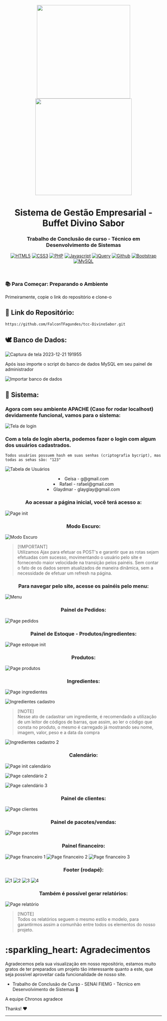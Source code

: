 <!-- logos  -->

<p align="center">
    
  <img width="300px" src="https://github.com/FalconTFagundes/tcc-DivinoSabor/assets/126299374/6665b44b-08c5-4d15-9736-c7d0db122df7">
  <img width="310px" src="https://github.com/FalconTFagundes/tcc-DivinoSabor/assets/126299374/a60539de-c2fe-438d-babc-a1b57a9c20bd">
  <h1 align="center">Sistema de Gestão Empresarial - Buffet Divino Sabor</h1>
  <h3 align="center">Trabalho de Conclusão de curso - Técnico em Desenvolvimento de Sistemas</h3>
</p>

<!-- tecnologias utilizadas  -->

<div align="center">
  
  [![HTML5](https://img.shields.io/badge/HTML5-E34F26?style=for-the-badge&logo=html5&logoColor=white)](https://developer.mozilla.org/pt-BR/docs/Web/HTML)
  [![CSS3](https://img.shields.io/badge/CSS3-1572B6?style=for-the-badge&logo=css3&logoColor=white)](https://www.lojadetemas.com.br/css3/#:~:text=CSS3%20%C3%A9%20a%20terceira%20mais,Temas%20loja%20Integrada%20e%20o)
  [![PHP](https://img.shields.io/badge/PHP-777BB4?style=for-the-badge&logo=php&logoColor=white)](https://www.php.net/)
  [![Javascript](https://img.shields.io/badge/JavaScript-F7DF1E?style=for-the-badge&logo=javascript&logoColor=black)]([https://www.linkedin.com/in/rafael-fagundes-518974258/](https://developer.mozilla.org/pt-BR/docs/Web/JavaScript))
  [![jQuery](https://img.shields.io/badge/jQuery-0769AD?style=for-the-badge&logo=jquery&logoColor=white)](https://jquery.com/)
  [![Github](https://img.shields.io/badge/GitHub-100000?style=for-the-badge&logo=github&logoColor=white)](https://github.com/)
  [![Bootstrap](https://img.shields.io/badge/Bootstrap-563D7C?style=for-the-badge&logo=bootstrap&logoColor=white)](https://getbootstrap.com/)
  [![MySQL](https://img.shields.io/badge/MySQL-005C84?style=for-the-badge&logo=mysql&logoColor=white)](https://www.mysql.com/)
</div>

<br> <!-- br pra descer um pouco  -->

### :books: Para Começar: Preparando o Ambiente
<p>Primeiramente, copie o link do repositório e clone-o</p>

## :link: Link do Repositório:
```
https://github.com/FalconTFagundes/tcc-DivinoSabor.git
```

## :dove: Banco de Dados:

![Captura de tela 2023-12-21 191955](https://github.com/FalconTFagundes/tcc-DivinoSabor/assets/126299374/9c1c1b27-4219-42ae-af63-1642080d067f)

<p>Após isso importe o script do banco de dados MySQL em seu painel de administrador</p>

![Importar banco de dados](https://github.com/FalconTFagundes/tcc-DivinoSabor/assets/126299374/83c18cb5-58ee-4ae6-95ac-f423d672fac4)

## :space_invader: Sistema:

<h3>Agora com seu ambiente APACHE (Caso for rodar localhost) devidamente funcional, vamos para o sistema:</h3>

![Tela de login](https://github.com/FalconTFagundes/tcc-DivinoSabor/assets/126299374/70c95ca0-2a50-449c-8bdf-43e2f6f7be63)
<h3>Com a tela de login aberta, podemos fazer o login com algum dos usuários cadastrados.</h3>

```
Todos usuários possuem hash em suas senhas (criptografia bycript), mas todas as sehas são: "123"
```

![Tabela de Usuários](https://github.com/FalconTFagundes/tcc-DivinoSabor/assets/126299374/f46d1dd4-41c9-4dae-86c0-0e20503d2b67)

<lu>
  <li align="center">Geísa - g@gmail.com</li>
  <li align="center">Rafael - rafael@gmail.com</li>
  <li align="center">Glaydmar - glayglay@gmail.com</li>
</lu>

<h3 align="center">Ao acessar a página inicial, você terá acesso a:</h3>

![Page init](https://github.com/FalconTFagundes/tcc-DivinoSabor/assets/126299374/2b717868-b619-4e70-bb4e-98564b90f940)

<h3 align="center">Modo Escuro:</h3>

![Modo Escuro](https://github.com/FalconTFagundes/tcc-DivinoSabor/assets/126299374/6cf7d248-8a29-40f2-ba4d-087a18f03a91)

> [!IMPORTANT]\
> Utilizamos Ajax para efetuar os POST's e garantir que as rotas sejam efetuadas com sucesso, movimentando o usuário pelo site e fornecendo maior velocidade na transição pelos painéis. Sem contar o fato de os dados serem atualizados de maneira dinâmica, sem a necessidade de efetuar um refresh na página.

<h3 align="center">Para navegar pelo site, acesse os painéis pelo menu:</h3>

![Menu](https://github.com/FalconTFagundes/tcc-DivinoSabor/assets/126299374/d69ab5e4-b2df-40ba-ac37-35f731d9de9a)


<h3 align="center">Painel de Pedidos:</h3>

![Page pedidos](https://github.com/FalconTFagundes/tcc-DivinoSabor/assets/126299374/6d8bd473-9539-4db8-837a-105bd9fdd5d7)

<h3 align="center">Painel de Estoque - Produtos/ingredientes:</h3>

![Page estoque init](https://github.com/FalconTFagundes/tcc-DivinoSabor/assets/126299374/ad3ae034-16be-42c4-8160-6031d29bbe52)

<h3 align="center">Produtos:</h3>

![Page produtos](https://github.com/FalconTFagundes/tcc-DivinoSabor/assets/126299374/eba1400e-dcbd-48e7-8f97-dc9960d14e34)

<h3 align="center">Ingredientes:</h3>


![Page ingredientes](https://github.com/FalconTFagundes/tcc-DivinoSabor/assets/126299374/2d132628-4a3c-4608-9f4d-3e1d02b8d909)

![Ingredientes cadastro](https://github.com/FalconTFagundes/tcc-DivinoSabor/assets/126299374/891c7f60-4bc9-4c4b-9700-bb40ab0f552c)


> [!NOTE]\
> Nesse ato de cadastrar um ingrediente, é recomendado a utilização de um leitor de códigos de barras, que assim, ao ler o código que consta no produto, o mesmo é carregado já mostrando seu nome, imagem, valor, peso e a data da compra

![Ingredientes cadastro 2](https://github.com/FalconTFagundes/tcc-DivinoSabor/assets/126299374/123be721-d91e-456d-a41b-74039631eff5)

<h3 align="center">Calendário:</h3>

![Page init calendário](https://github.com/FalconTFagundes/tcc-DivinoSabor/assets/126299374/e11d3519-7e67-40ce-96c5-1febfddae996)

![Page calendário 2](https://github.com/FalconTFagundes/tcc-DivinoSabor/assets/126299374/eed8d7c3-1eba-45f3-a7d8-4e8b375d0c65)

![Page calendário 3](https://github.com/FalconTFagundes/tcc-DivinoSabor/assets/126299374/f6c91981-7c40-403e-8284-b347b0e873e7)

<h3 align="center">Painel de clientes:</h3>

![Page clientes](https://github.com/FalconTFagundes/tcc-DivinoSabor/assets/126299374/3116c5c3-82cb-476f-9fc6-0206851867a5)

<h3 align="center">Painel de pacotes/vendas:</h3>

![Page pacotes](https://github.com/FalconTFagundes/tcc-DivinoSabor/assets/126299374/a165b9ef-1949-4bda-adf1-1899bfe3be73)

<h3 align="center">Painel financeiro:</h3>

![Page financeiro 1](https://github.com/FalconTFagundes/tcc-DivinoSabor/assets/126299374/fa5fc586-748e-49ba-b385-e6da451cf688)
![Page financeiro 2](https://github.com/FalconTFagundes/tcc-DivinoSabor/assets/126299374/fc56daa5-a61c-4538-ab4b-ea346ec0674c)
![Page financeiro 3](https://github.com/FalconTFagundes/tcc-DivinoSabor/assets/126299374/22efc7bf-c3d5-4577-a6be-571abe566dcb)

<h3 align="center">Footer (rodapé):</h3>

![1](https://github.com/FalconTFagundes/tcc-DivinoSabor/assets/126299374/ef45f2b1-11b3-42a1-bf14-4b2028974dd0)
![2](https://github.com/FalconTFagundes/tcc-DivinoSabor/assets/126299374/1aee7d03-d02d-4d6f-b209-e0ddacb47f3c)
![3](https://github.com/FalconTFagundes/tcc-DivinoSabor/assets/126299374/a16e6ad1-d173-44a2-8ce5-48d257f661b2)
![4](https://github.com/FalconTFagundes/tcc-DivinoSabor/assets/126299374/92d0f166-98ca-4079-8830-23e801da1aa3)

<h3 align="center">Também é possível gerar relatórios:</h3>

![Page relatório](https://github.com/FalconTFagundes/tcc-DivinoSabor/assets/126299374/4cdd5ca6-8aa2-4cae-98b2-dd69c7e773d5)

> [!NOTE]\
> Todos os relatórios seguem o mesmo estilo e modelo, para garantirmos assim a comunhão entre todos os elementos do nosso projeto.



# :sparkling\_heart: Agradecimentos

Agradecemos pela sua visualização em nosso repositório, estamos muito gratos de ter preparados um projeto tão interessante quanto a este, que seja possível aproveitar cada funcionalidade de nosso site.

*   Trabalho de Conclusão de Curso - SENAI FIEMG - Técnico em Desenvolvimento de Sistemas :rocket:

A equipe Chronos agradece

Thanks! :heart:

***

